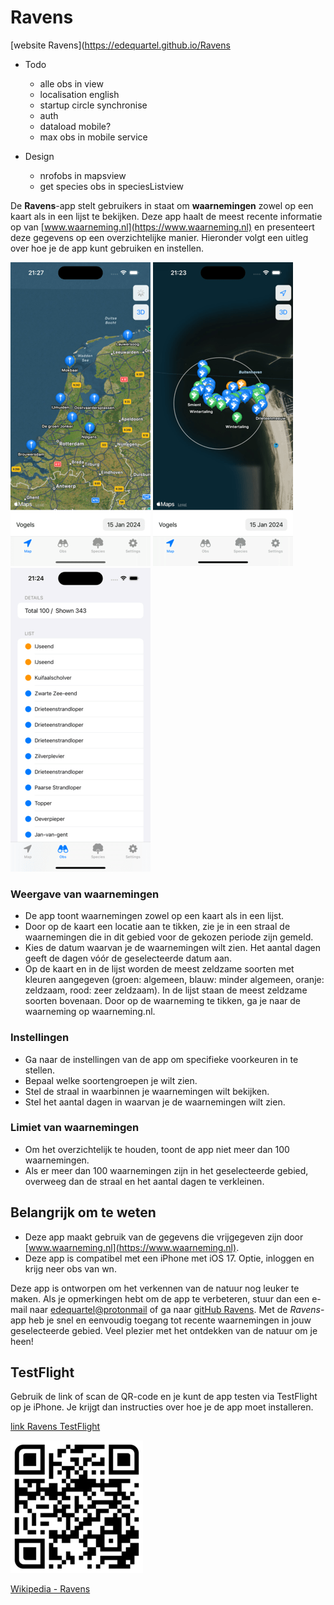 # Ravens

[website Ravens](https://edequartel.github.io/Ravens

- Todo
    - alle obs in view
    - localisation english
    - startup circle synchronise
    - auth
    - dataload mobile?
    - max obs in mobile service

- Design 
    - nrofobs in mapsview
    - get species obs in speciesListview


De **Ravens**-app stelt gebruikers in staat om **waarnemingen** zowel op een kaart als in een lijst te bekijken. Deze app haalt de meest recente informatie op van [www.waarneming.nl](https://www.waarneming.nl) en presenteert deze gegevens op een overzichtelijke manier. Hieronder volgt een uitleg over hoe je de app kunt gebruiken en instellen.

![Kaart](./images/nl.png)
![Kaart](./images/map.png)
![Lijst](./images/list.png)

### Weergave van waarnemingen
- De app toont waarnemingen zowel op een kaart als in een lijst.
- Door op de kaart een locatie aan te tikken, zie je in een straal de waarnemingen die in dit gebied voor de gekozen periode zijn gemeld.
- Kies de datum waarvan je de waarnemingen wilt zien. Het aantal dagen geeft de dagen vóór de geselecteerde datum aan.
- Op de kaart en in de lijst worden de meest zeldzame soorten met kleuren aangegeven (groen: algemeen, blauw: minder algemeen, oranje: zeldzaam, rood: zeer zeldzaam). In de lijst staan de meest zeldzame soorten bovenaan. Door op de waarneming te tikken, ga je naar de waarneming op waarneming.nl.

### Instellingen
- Ga naar de instellingen van de app om specifieke voorkeuren in te stellen.
- Bepaal welke soortengroepen je wilt zien.
- Stel de straal in waarbinnen je waarnemingen wilt bekijken.
- Stel het aantal dagen in waarvan je de waarnemingen wilt zien.

### Limiet van waarnemingen
- Om het overzichtelijk te houden, toont de app niet meer dan 100 waarnemingen.
- Als er meer dan 100 waarnemingen zijn in het geselecteerde gebied, overweeg dan de straal en het aantal dagen te verkleinen.

## Belangrijk om te weten
- Deze app maakt gebruik van de gegevens die vrijgegeven zijn door [www.waarneming.nl](https://www.waarneming.nl).
- Deze app is compatibel met een iPhone met iOS 17. Optie, inloggen en krijg neer obs van wn.

Deze app is ontworpen om het verkennen van de natuur nog leuker te maken. Als je opmerkingen hebt om de app te verbeteren, stuur dan een e-mail naar [edequartel@protonmail](mailto:edequartel@protonmail) of ga naar [gitHub Ravens](https://github.com/edequartel/Ravens). Met de *Ravens*-app heb je snel en eenvoudig toegang tot recente waarnemingen in jouw geselecteerde gebied. Veel plezier met het ontdekken van de natuur om je heen!

## TestFlight
Gebruik de link of scan de QR-code en je kunt de app testen via TestFlight op je iPhone. Je krijgt dan instructies over hoe je de app moet installeren.

[link Ravens TestFlight](https://testflight.apple.com/join/TzVrvU1x) 

![QR-code](./images/QRCodeTestFlight.png)

[Wikipedia - Ravens](https://en.wikipedia.org/wiki/Huginn_and_Muninn)
